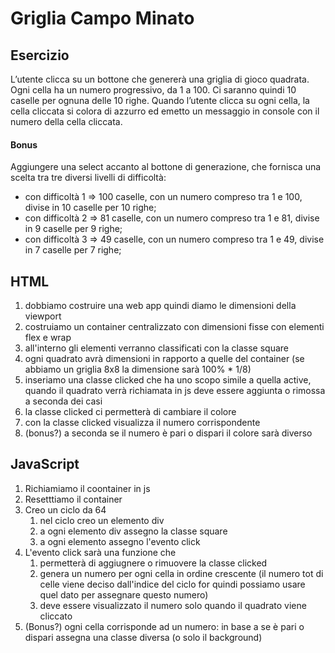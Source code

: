 Griglia Campo Minato
===

## Esercizio  

L’utente clicca su un bottone che genererà una griglia di gioco quadrata.
Ogni cella ha un numero progressivo, da 1 a 100.
Ci saranno quindi 10 caselle per ognuna delle 10 righe.
Quando l’utente clicca su ogni cella, la cella cliccata si colora di azzurro ed emetto un messaggio in console con il numero della cella cliccata.

#### Bonus

Aggiungere una select accanto al bottone di generazione, che fornisca una scelta tra tre diversi livelli di difficoltà:
- con difficoltà 1 => 100 caselle, con un numero compreso tra 1 e 100, divise in 10 caselle per 10 righe;
- con difficoltà 2 => 81 caselle, con un numero compreso tra 1 e 81, divise in 9 caselle per 9 righe;
- con difficoltà 3 => 49 caselle, con un numero compreso tra 1 e 49, divise in 7 caselle per 7 righe;


## HTML

1. dobbiamo costruire una web app quindi diamo le dimensioni della viewport
2. costruiamo un container centralizzato con dimensioni fisse con elementi flex e wrap
3. all'interno gli elementi verranno classificati con la classe square 
4. ogni quadrato avrà dimensioni in rapporto a quelle del container (se abbiamo un griglia 8x8 la dimensione sarà 100% * 1/8)
5. inseriamo una classe clicked che ha uno scopo simile a quella active, quando il quadrato verrà richiamata in js deve essere aggiunta o rimossa a seconda dei casi
6. la classe clicked ci permetterà di cambiare il colore
7. con la classe clicked visualizza il numero corrispondente
8. (bonus?) a seconda se il numero è pari o dispari il colore sarà diverso


## JavaScript

1. Richiamiamo il coontainer in js
2. Resetttiamo il container
3. Creo un ciclo da 64
   1. nel ciclo creo un elemento div
   2. a ogni elemento div assegno la classe square 
   3. a ogni elemento assegno l'evento click
4. L'evento click sarà una funzione che 
    1. permetterà di aggiugnere o rimuovere la classe clicked
    2. genera un numero per ogni cella in ordine crescente (il numero tot di celle viene deciso dall'indice del ciclo for quindi possiamo usare quel dato per assegnare questo numero)
    3. deve essere visualizzato il numero solo quando il quadrato viene cliccato
5. (Bonus?) ogni cella corrisponde ad un numero: in base a se è pari o dispari assegna una classe diversa (o solo il background)